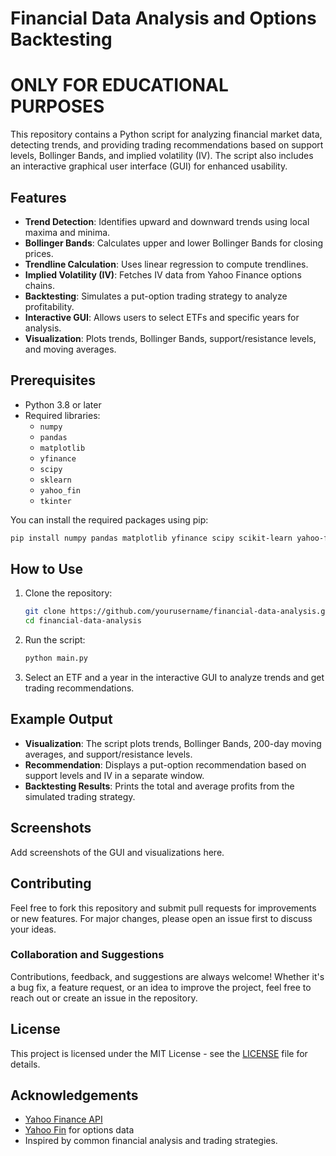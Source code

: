 
# Financial Data Analysis and Options Backtesting 
# ONLY FOR EDUCATIONAL PURPOSES


This repository contains a Python script for analyzing financial market data, detecting trends, and providing trading recommendations based on support levels, Bollinger Bands, and implied volatility (IV). The script also includes an interactive graphical user interface (GUI) for enhanced usability.

## Features

- **Trend Detection**: Identifies upward and downward trends using local maxima and minima.
- **Bollinger Bands**: Calculates upper and lower Bollinger Bands for closing prices.
- **Trendline Calculation**: Uses linear regression to compute trendlines.
- **Implied Volatility (IV)**: Fetches IV data from Yahoo Finance options chains.
- **Backtesting**: Simulates a put-option trading strategy to analyze profitability.
- **Interactive GUI**: Allows users to select ETFs and specific years for analysis.
- **Visualization**: Plots trends, Bollinger Bands, support/resistance levels, and moving averages.

## Prerequisites

- Python 3.8 or later
- Required libraries:
  - `numpy`
  - `pandas`
  - `matplotlib`
  - `yfinance`
  - `scipy`
  - `sklearn`
  - `yahoo_fin`
  - `tkinter`

You can install the required packages using pip:

```bash
pip install numpy pandas matplotlib yfinance scipy scikit-learn yahoo-fin
```

## How to Use

1. Clone the repository:
   ```bash
   git clone https://github.com/yourusername/financial-data-analysis.git
   cd financial-data-analysis
   ```

2. Run the script:
   ```bash
   python main.py
   ```

3. Select an ETF and a year in the interactive GUI to analyze trends and get trading recommendations.

## Example Output

- **Visualization**: The script plots trends, Bollinger Bands, 200-day moving averages, and support/resistance levels.
- **Recommendation**: Displays a put-option recommendation based on support levels and IV in a separate window.
- **Backtesting Results**: Prints the total and average profits from the simulated trading strategy.

## Screenshots

Add screenshots of the GUI and visualizations here.

## Contributing

Feel free to fork this repository and submit pull requests for improvements or new features. For major changes, please open an issue first to discuss your ideas.

### Collaboration and Suggestions

Contributions, feedback, and suggestions are always welcome! Whether it's a bug fix, a feature request, or an idea to improve the project, feel free to reach out or create an issue in the repository.

## License

This project is licensed under the MIT License - see the [LICENSE](LICENSE) file for details.

## Acknowledgements

- [Yahoo Finance API](https://pypi.org/project/yfinance/)
- [Yahoo Fin](https://theautomatic.net/yahoo_fin-documentation/) for options data
- Inspired by common financial analysis and trading strategies.
